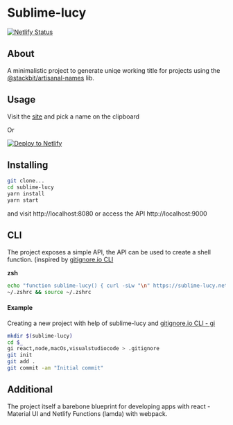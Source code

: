 # Sublime-lucy

[![Netlify Status](https://api.netlify.com/api/v1/badges/7a300341-ccb2-46ca-9084-ded422667a16/deploy-status)](https://app.netlify.com/sites/sublime-lucy/deploys)

## About <a name = "about"></a>

A minimalistic project to generate uniqe working title for projects using the [@stackbit/artisanal-names](https://github.com/stackbithq/artisanal-names) lib.

## Usage <a name = "usage"></a>

Visit the [site](https://sublime-lucy.netlify.app/#) and pick a name on the clipboard

Or 

[![Deploy to Netlify](https://www.netlify.com/img/deploy/button.svg)](https://app.netlify.com/start/deploy?repository=https://github.com/zsim0n/sublime-lucy)

## Installing <a name = "install"></a>

``` zsh
git clone...
cd sublime-lucy
yarn install
yarn start
```

and visit http://localhost:8080 or access the API http://localhost:9000

## CLI <a name = "cli"></a>

The project exposes a simple API, the API can be used to create a shell function. (inspired by [gitignore.io CLI](https://docs.gitignore.io/install/command-line)

**zsh**

``` zsh
echo "function sublime-lucy() { curl -sLw "\n" https://sublime-lucy.netlify.app/.netlify/functions/sublime-lucy ;}" >> \
~/.zshrc && source ~/.zshrc
```

#### Example <a name = "example"></a>
Creating a new project with help of sublime-lucy and [gitignore.io CLI - gi](https://docs.gitignore.io/install/command-line)

``` zsh
mkdir $(sublime-lucy)
cd $_
gi react,node,macOs,visualstudiocode > .gitignore
git init
git add .
git commit -am "Initial commit"
```

## Additional

The project itself a barebone blueprint for developing apps with react - Material UI and Netlify Functions (lamda) with webpack.
